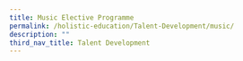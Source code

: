 ```yaml
---
title: Music Elective Programme
permalink: /holistic-education/Talent-Development/music/
description: ""
third_nav_title: Talent Development
---
```

